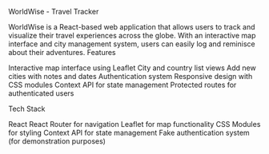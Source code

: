 WorldWise - Travel Tracker

WorldWise is a React-based web application that allows users to track and visualize their travel experiences across the globe. With an interactive map interface and city management system, users can easily log and reminisce about their adventures.
Features

Interactive map interface using Leaflet
City and country list views
Add new cities with notes and dates
Authentication system
Responsive design with CSS modules
Context API for state management
Protected routes for authenticated users

Tech Stack

React
React Router for navigation
Leaflet for map functionality
CSS Modules for styling
Context API for state management
Fake authentication system (for demonstration purposes)

